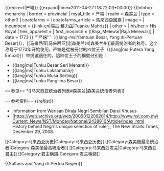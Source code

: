 {{redirect|严端}}
{{expand|time=2011-04-27T18:22:03+00:00}}
{{Infobox monarchy
| border             = provincial
| royal_title        = 严端
| realm              = 森美兰
| type               = other3
| coatofarms         =
| coatofarms_article = 馬來西亞國旗
| image              =
| incumbent          = {{link-en|端古·慕力兹|Tuanku Muhriz}}
| other              =
| his/her            = His Royal
| heir_apparent      = 
| first_monarch      = [[Raja_Melewar|Raja Melewar]]
| date               = 1773
}}
'''严端'''（{{lang-ms|Yamtuan Besar, Yang di-Pertuan Besar}}），[[马来西亚|马来西亚]][[森美兰州|森美兰州]]最高统治者的称号。这个称号于1773年开始使用。严端是從被冊封的四位王子（{{lang|ms|Putera Yang Empat}}）中挑選適任的，這四位王子的稱號分別是：
* {{lang|ms|Tunku Besar Seri Menanti}}
* {{lang|ms|Tunku Laksamana}}
* {{lang|ms|Tunku Musa Serting}}
* {{lang|ms|Tunku Panglima Besar}}

==参见==
*[[马来西亚统治者列表#森美兰|森美兰统治者列表]]

==参考资料==
{{reflist}}
* Information from Warisan Diraja Negri Sembilan Darul Khusus
* [https://web.archive.org/web/20090122062014/http://www.nst.com.my/Current_News/NST/Monday/National/2438810/Article/index_html History behind Negri's unique selection of ruler], The New Straits Times, December 29, 2008.

[[Category:马来西亚历史|Category:马来西亚历史]]
[[Category:森美蘭最高統治者|Category:森美蘭最高統治者]]
[[Category:马来西亚君主|Category:马来西亚君主]]
[[Category:君主稱謂|Category:君主稱謂]]

{{Sultans and Yang di-Pertua Negeri}}